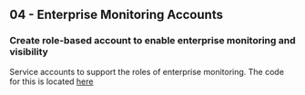 
 ## 04 - Enterprise Monitoring Accounts

### Create role-based account to enable enterprise monitoring and visibility

Service accounts to support the roles of enterprise monitoring. The code for this is located [here](../../deployment-templates/Terraform/guardrails/iam.tf)
